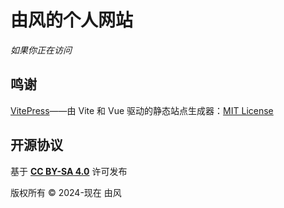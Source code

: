 # 由风的个人网站

*如果你正在访问*

## 鸣谢

[VitePress](https://github.com/vuejs/vitepress)——由 Vite 和 Vue 驱动的静态站点生成器：[MIT License](https://github.com/vuejs/vitepress/blob/main/LICENSE)

## 开源协议

基于 **[CC BY-SA 4.0](https://creativecommons.org/licenses/by-sa/4.0/)** 许可发布

版权所有 © 2024-现在 由风
